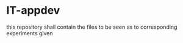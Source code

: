 # IT-appdev
this repository shall contain the files to be seen as to corresponding experiments given
